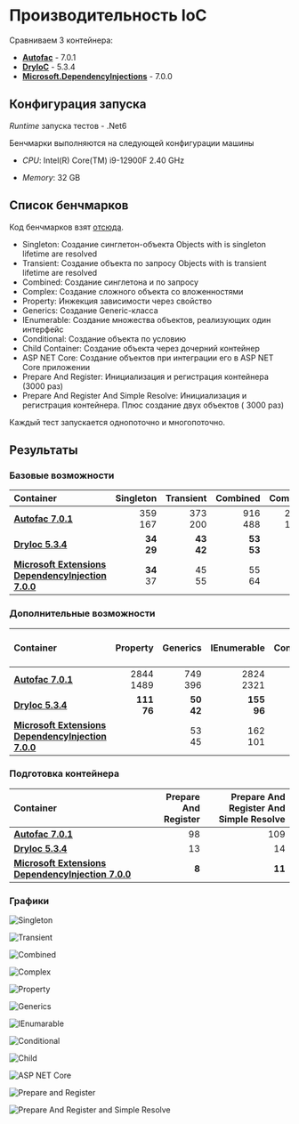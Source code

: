 # Производительность IoC

Сравниваем 3 контейнера:

* [**Autofac**](https://github.com/autofac/Autofac)  - 7.0.1 
* [**DryIoC**](https://github.com/dadhi/DryIoc)  -  5.3.4
* [**Microsoft.DependencyInjections**](https://github.com/dadhi/DryIoc) - 7.0.0

## Конфигурация запуска 

*Runtime* запуска тестов - .Net6

Бенчмарки выполняются на следующей конфигурации машины

* *CPU*: Intel(R) Core(TM) i9-12900F   2.40 GHz

* *Memory*: 32 GB

## Список бенчмарков

Код бенчмарков взят [отсюда](https://github.com/danielpalme/IocPerformance).

- Singleton: Создание синглетон-объекта Objects with is singleton lifetime are resolved
- Transient: Создание объекта по запросу Objects with is transient lifetime are resolved
- Combined: Создание синглетона и по запросу
- Complex: Создание сложного объекта со вложенностями
- Property: Инжекция зависимости через свойство
- Generics: Создание Generic-класса
- IEnumerable: Создание множества объектов, реализующих один интерфейс
- Conditional: Создание объекта по условию
- Child Container: Создание объекта через дочерний контейнер
- ASP NET Core: Создание объектов при интеграции его в ASP NET Core приложении
- Prepare And Register: Инициализация и регистрация контейнера (3000 раз)
- Prepare And Register And Simple Resolve: Инициализация и регистрация контейнера. Плюс создание двух объектов ( 3000 раз) 

Каждый тест запускается однопоточно и многопоточно. 

## Результаты

### Базовые возможности
| **Container**                                                |     **Singleton** |     **Transient** |      **Combined** |       **Complex** |
| :----------------------------------------------------------- | ----------------: | ----------------: | ----------------: | ----------------: |
| **[Autofac 7.0.1](https://github.com/autofac/Autofac)**      |       359<br/>167 |       373<br/>200 |       916<br/>488 |     2771<br/>1404 |
| **[DryIoc 5.3.4](https://github.com/dadhi/DryIoc)**          | **34**<br/>**29** | **43**<br/>**42** | **53**<br/>**53** |     75<br/>**58** |
| **[Microsoft Extensions DependencyInjection 7.0.0](https://github.com/aspnet/Extensions)** |     **34**<br/>37 |         45<br/>55 |         55<br/>64 | **73**<br/>**58** |

### Дополнительные возможности
| **Container**                                                |       **Property** |      **Generics** |    **IEnumerable** |   **Conditional** |    **Child Container** |    **Asp Net Core** |
| :----------------------------------------------------------- | -----------------: | ----------------: | -----------------: | ----------------: | ---------------------: | ------------------: |
| **[Autofac 7.0.1](https://github.com/autofac/Autofac)**      |      2844<br/>1489 |       749<br/>396 |      2824<br/>2321 |      1159<br/>700 | **35443**<br/>**9236** |      13735<br/>7124 |
| **[DryIoc 5.3.4](https://github.com/dadhi/DryIoc)**          | **111**<br/>**76** | **50**<br/>**42** | **155**<br/>**96** | **53**<br/>**44** |                  <br/> | **751**<br/>**465** |
| **[Microsoft Extensions DependencyInjection 7.0.0](https://github.com/aspnet/Extensions)** |              <br/> |         53<br/>45 |        162<br/>101 |             <br/> |                  <br/> |        1116<br/>632 |

### Подготовка контейнера
| **Container**                                                | **Prepare And Register** | **Prepare And Register And Simple Resolve** |
| :----------------------------------------------------------- | -----------------------: | ------------------------------------------: |
| **[Autofac 7.0.1](https://github.com/autofac/Autofac)**      |                  98<br/> |                                    109<br/> |
| **[DryIoc 5.3.4](https://github.com/dadhi/DryIoc)**          |                  13<br/> |                                     14<br/> |
| **[Microsoft Extensions DependencyInjection 7.0.0](https://github.com/aspnet/Extensions)** |               **8**<br/> |                                 **11**<br/> |

### Графики

![Singleton](./img/Singleton.png)

![Transient](./img/Transient.png)

![Combined](./img/Combined.png)

![Complex](./img/Complex.png)

![Property](./img/Property.png)

![Generics](./img/Generics.png)

![IEnumarable](./img/IEnumerable.png)

![Conditional](./img/Conditional.png)

![Child](./img/Child%20Container.png)

![ASP NET Core](./img/Asp%20Net%20Core.png)

![Prepare and Register](./img/Prepare%20And%20Register.png)

![Prepare And Register and Simple Resolve](./img/Prepare%20And%20Register%20And%20Simple%20Resolve.png)